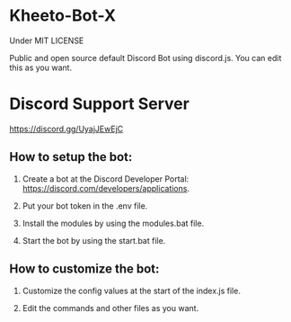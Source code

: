 # Kheeto-Bot-X
Under MIT LICENSE

Public and open source default Discord Bot using discord.js. You can edit this as you want.

# Discord Support Server
https://discord.gg/UyajJEwEjC

## How to setup the bot:

1. Create a bot at the Discord Developer Portal: https://discord.com/developers/applications.

2. Put your bot token in the .env file.

3. Install the modules by using the modules.bat file.

4. Start the bot by using the start.bat file.

## How to customize the bot:

1. Customize the config values at the start of the index.js file.

2. Edit the commands and other files as you want.
